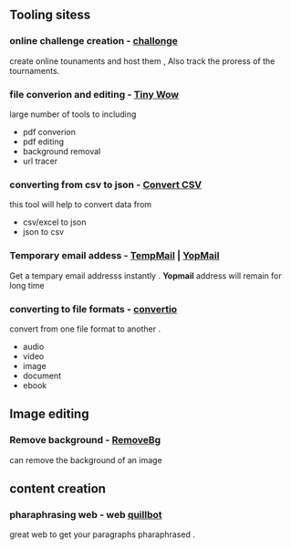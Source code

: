 ## Tooling sitess 

### online challenge creation - [challonge](https://challonge.com/search/all)

create online tounaments and host them , Also track the proress of the tournaments. 


### file converion and editing - [Tiny Wow](https://tinywow.com/)

large number of tools  to including 

- pdf converion 
- pdf editing 
- background removal 
- url tracer 

### converting from csv to json - [Convert CSV](https://www.convertcsv.com/)

this tool will help to convert data from 

- csv/excel to json 
- json to csv 

### Temporary email addess - [TempMail](https://temp-mail.org/en/) | [YopMail](https://yopmail.com/en/)

Get a tempary email addresss instantly . 
**Yopmail** address will remain for long time 

### converting to file formats - [convertio](https://convertio.co/)

convert from one file format to another . 

- audio 
- video 
- image 
- document 
- ebook

## Image editing 

### Remove background - [RemoveBg](https://www.remove.bg/)

can remove the background of an image 


## content creation

### pharaphrasing web  - web [quillbot](https://quillbot.com/?utm_medium=paid_search&utm_source=google&utm_campaign=paraphrase_developing_brand&campaign_type=search)

great web to get your paragraphs pharaphrased . 

